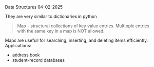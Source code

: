 Data Structures
04-02-2025

They are very similar to dictionaries in python
>Map - structural collections of key value entries. Multipple entries with the same key in a map is NOT allowed.

Maps are usefull for searching, inserting, and deleting items efficiently.
Applications:
- address book
- student-record databases